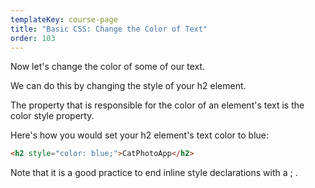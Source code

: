```yaml
---
templateKey: course-page
title: "Basic CSS: Change the Color of Text"
order: 103
---
```


Now let's change the color of some of our text.

We can do this by changing the style of your h2 element.

The property that is responsible for the color of an element's text is the color style property.

Here's how you would set your h2 element's text color to blue:

```html
<h2 style="color: blue;">CatPhotoApp</h2>
```

Note that it is a good practice to end inline style declarations with a ; .